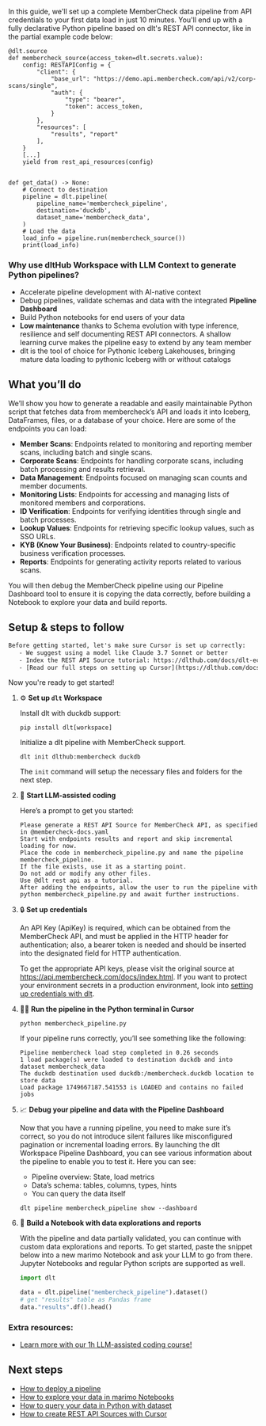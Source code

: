 In this guide, we'll set up a complete MemberCheck data pipeline from API credentials to your first data load in just 10 minutes. You'll end up with a fully declarative Python pipeline based on dlt's REST API connector, like in the partial example code below:

```python-outcome
@dlt.source
def membercheck_source(access_token=dlt.secrets.value):
    config: RESTAPIConfig = {
        "client": {
            "base_url": "https://demo.api.membercheck.com/api/v2/corp-scans/single",
            "auth": {
                "type": "bearer",
                "token": access_token,
            }
        },
        "resources": [
            "results", "report"
        ],
    }
    [...]
    yield from rest_api_resources(config)


def get_data() -> None:
    # Connect to destination
    pipeline = dlt.pipeline(
        pipeline_name='membercheck_pipeline',
        destination='duckdb',
        dataset_name='membercheck_data', 
    )
    # Load the data
    load_info = pipeline.run(membercheck_source())
    print(load_info) 
```

### Why use dltHub Workspace with LLM Context to generate Python pipelines?

- Accelerate pipeline development with AI-native context
- Debug pipelines, validate schemas and data with the integrated **Pipeline Dashboard**
- Build Python notebooks for end users of your data
- **Low maintenance** thanks to Schema evolution with type inference, resilience and self documenting REST API connectors. A shallow learning curve makes the pipeline easy to extend by any team member
- dlt is the tool of choice for Pythonic Iceberg Lakehouses, bringing mature data loading to pythonic Iceberg with or without catalogs

## What you’ll do

We’ll show you how to generate a readable and easily maintainable Python script that fetches data from membercheck’s API and loads it into Iceberg, DataFrames, files, or a database of your choice. Here are some of the endpoints you can load:

- **Member Scans**: Endpoints related to monitoring and reporting member scans, including batch and single scans.
- **Corporate Scans**: Endpoints for handling corporate scans, including batch processing and results retrieval.
- **Data Management**: Endpoints focused on managing scan counts and member documents.
- **Monitoring Lists**: Endpoints for accessing and managing lists of monitored members and corporations.
- **ID Verification**: Endpoints for verifying identities through single and batch processes.
- **Lookup Values**: Endpoints for retrieving specific lookup values, such as SSO URLs.
- **KYB (Know Your Business)**: Endpoints related to country-specific business verification processes.
- **Reports**: Endpoints for generating activity reports related to various scans.

You will then debug the MemberCheck pipeline using our Pipeline Dashboard tool to ensure it is copying the data correctly, before building a Notebook to explore your data and build reports.

## Setup & steps to follow

```default
Before getting started, let's make sure Cursor is set up correctly:
   - We suggest using a model like Claude 3.7 Sonnet or better
   - Index the REST API Source tutorial: https://dlthub.com/docs/dlt-ecosystem/verified-sources/rest_api/ and add it to context as **@dlt rest api**
   - [Read our full steps on setting up Cursor](https://dlthub.com/docs/dlt-ecosystem/llm-tooling/cursor-restapi#23-configuring-cursor-with-documentation)
```

Now you're ready to get started!

1. ⚙️ **Set up `dlt` Workspace**
    
    Install dlt with duckdb support:
    ```shell
    pip install dlt[workspace]
    ```

    Initialize a dlt pipeline with MemberCheck support.
    ```shell
    dlt init dlthub:membercheck duckdb
    ```

    The `init` command will setup the necessary files and folders for the next step.
    
2. 🤠 **Start LLM-assisted coding**
    
    Here’s a prompt to get you started:
    
    ```prompt
    Please generate a REST API Source for MemberCheck API, as specified in @membercheck-docs.yaml 
    Start with endpoints results and report and skip incremental loading for now. 
    Place the code in membercheck_pipeline.py and name the pipeline membercheck_pipeline. 
    If the file exists, use it as a starting point. 
    Do not add or modify any other files. 
    Use @dlt rest api as a tutorial. 
    After adding the endpoints, allow the user to run the pipeline with python membercheck_pipeline.py and await further instructions.
    ```

    
3. 🔒 **Set up credentials** 
    
    An API Key (ApiKey) is required, which can be obtained from the MemberCheck API, and must be applied in the HTTP header for authentication; also, a bearer token is needed and should be inserted into the designated field for HTTP authentication.
    
    To get the appropriate API keys, please visit the original source at https://api.membercheck.com/docs/index.html.
    If you want to protect your environment secrets in a production environment, look into [setting up credentials with dlt](https://dlthub.com/docs/walkthroughs/add_credentials).
    
4. 🏃‍♀️ **Run the pipeline in the Python terminal in Cursor**
    
    ```shell
    python membercheck_pipeline.py
    ```
    
    If your pipeline runs correctly, you’ll see something like the following:
    
    ```shell
    Pipeline membercheck load step completed in 0.26 seconds
    1 load package(s) were loaded to destination duckdb and into dataset membercheck_data
    The duckdb destination used duckdb:/membercheck.duckdb location to store data
    Load package 1749667187.541553 is LOADED and contains no failed jobs
    ```
    
5. 📈 **Debug your pipeline and data with the Pipeline Dashboard**

    Now that you have a running pipeline, you need to make sure it’s correct, so you do not introduce silent failures like misconfigured pagination or incremental loading errors. By launching the dlt Workspace Pipeline Dashboard, you can see various information about the pipeline to enable you to test it. Here you can see:
    - Pipeline overview: State, load metrics
    - Data’s schema: tables, columns, types, hints
    - You can query the data itself
    
    ```shell
    dlt pipeline membercheck_pipeline show --dashboard
    ```
    
6. 🐍 **Build a Notebook with data explorations and reports**

    With the pipeline and data partially validated, you can continue with custom data explorations and reports. To get started, paste the snippet below into a new marimo Notebook and ask your LLM to go from there. Jupyter Notebooks and regular Python scripts are supported as well.

    
    ```python
    import dlt

   data = dlt.pipeline("membercheck_pipeline").dataset()
   # get "results" table as Pandas frame
   data."results".df().head()
    ```

### Extra resources:

- [Learn more with our 1h LLM-assisted coding course!](https://www.youtube.com/watch?v=GGid70rnJuM)

## Next steps

- [How to deploy a pipeline](https://dlthub.com/docs/walkthroughs/deploy-a-pipeline)
- [How to explore your data in marimo Notebooks](https://dlthub.com/docs/general-usage/dataset-access/marimo)
- [How to query your data in Python with dataset](https://dlthub.com/docs/general-usage/dataset-access/dataset)
- [How to create REST API Sources with Cursor](https://dlthub.com/docs/dlt-ecosystem/llm-tooling/cursor-restapi)